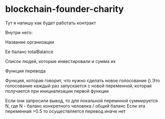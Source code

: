# blockchain-founder-charity

Тут я напишу как будет работать контракт 

Внутри него: 

Название организации

Ее баланс totalBalance

Список людей, которые инвестировали и сумма их

Функция перевода

Функция, которая говорит, что нужно сделать новое голосование ()
Это голосование каждый раз запускается с новой переменной,  которая получается при инициализации первой функции

Если они запросили вывод, 
то для локальной перемнной суммируется N, где N - баланс конкретного человека / общий баланс 
Если эта переменная >0.5 то осуществляется перевод
иначе нет 